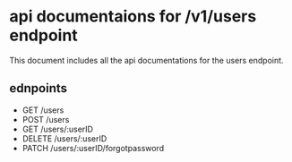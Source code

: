 # api documentaions for /v1/users endpoint

This document includes all the api documentations for the users endpoint. 

## ednpoints 

- GET /users
- POST /users
- GET /users/:userID
- DELETE /users/:userID
- PATCH /users/:userID/forgotpassword